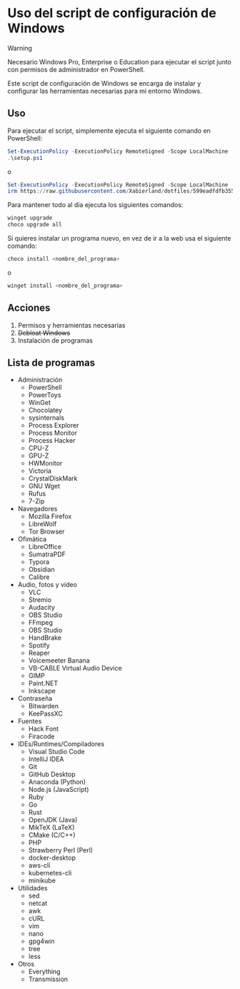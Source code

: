 # Uso del script de configuración de Windows

> [!WARNING]
> Necesario Windows Pro, Enterprise o Education para ejecutar el script junto con permisos de administrador en PowerShell.

Este script de configuración de Windows se encarga de instalar y configurar las herramientas necesarias para mi entorno Windows.

## Uso

Para ejecutar el script, simplemente ejecuta el siguiente comando en PowerShell:

```powershell
Set-ExecutionPolicy -ExecutionPolicy RemoteSigned -Scope LocalMachine
.\setup.ps1

```

o

```powershell
Set-ExecutionPolicy -ExecutionPolicy RemoteSigned -Scope LocalMachine
irm https://raw.githubusercontent.com/Xabierland/dotfiles/599eadfdfb3555585086248d7f2920d152640f95/scripts/windows/setup.ps1 | iex

```

Para mantener todo al dia ejecuta los siguientes comandos:

```powershell
winget upgrade
choco upgrade all

```

Si quieres instalar un programa nuevo, en vez de ir a la web usa el siguiente comando:

```powershell
choco install <nombre_del_programa>

```

o

```powershell
winget install <nombre_del_programa>

```

## Acciones

1. Permisos y herramientas necesarias
2. ~~Debloat Windows~~
3. Instalación de programas

## Lista de programas

- Administración
  - PowerShell
  - PowerToys
  - WinGet
  - Chocolatey
  - sysinternals
  - Process Explorer
  - Process Monitor
  - Process Hacker
  - CPU-Z
  - GPU-Z
  - HWMonitor
  - Victoria
  - CrystalDiskMark
  - GNU Wget
  - Rufus
  - 7-Zip
- Navegadores
  - Mozilla Firefox
  - LibreWolf
  - Tor Browser
- Ofimática
  - LibreOffice
  - SumatraPDF
  - Typora
  - Obsidian
  - Calibre
- Audio, fotos y vídeo
  - VLC
  - Stremio
  - Audacity
  - OBS Studio
  - FFmpeg
  - OBS Studio
  - HandBrake
  - Spotify
  - Reaper
  - Voicemeeter Banana
  - VB-CABLE Virtual Audio Device
  - GIMP
  - Paint.NET
  - Inkscape
- Contraseña
  - Bitwarden
  - KeePassXC
- Fuentes
  - Hack Font
  - Firacode
- IDEs/Runtimes/Compiladores
  - Visual Studio Code
  - IntelliJ IDEA
  - Git
  - GitHub Desktop
  - Anaconda (Python)
  - Node.js (JavaScript)
  - Ruby
  - Go
  - Rust
  - OpenJDK (Java)
  - MikTeX (LaTeX)
  - CMake (C/C++)
  - PHP
  - Strawberry Perl (Perl)
  - docker-desktop
  - aws-cli
  - kubernetes-cli
  - minikube
- Utilidades
  - sed
  - netcat
  - awk
  - cURL
  - vim
  - nano
  - gpg4win
  - tree
  - less
- Otros
  - Everything
  - Transmission
